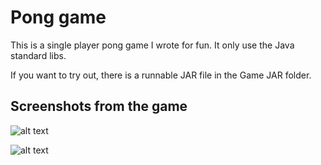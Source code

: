 # Pong game

This is a single player pong game I wrote for fun.
It only use the Java standard libs.

If you want to try out, there is a runnable JAR file in the Game JAR folder.

## Screenshots from the game

![alt text](https://user-images.githubusercontent.com/27699756/44048200-f87e9700-9f30-11e8-8590-7a3d35186801.png)

![alt text](https://user-images.githubusercontent.com/27699756/44048202-f89b5f48-9f30-11e8-8154-e02b4c3812cc.png)
